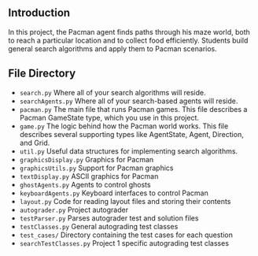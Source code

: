 ## Introduction
In this project, the Pacman agent finds paths through his maze world, both to reach a particular location and to collect food efficiently. Students build general search algorithms and apply them to Pacman scenarios.
## File Directory
- `search.py`	Where all of your search algorithms will reside.
- `searchAgents.py`	Where all of your search-based agents will reside.
- `pacman.py`	The main file that runs Pacman games. This file describes a Pacman GameState type, which you use in this project.
- `game.py`	The logic behind how the Pacman world works. This file describes several supporting types like AgentState, Agent, Direction, and Grid.
- `util.py`	Useful data structures for implementing search algorithms.
- `graphicsDisplay.py`	Graphics for Pacman
- `graphicsUtils.py`	Support for Pacman graphics
- `textDisplay.py`	ASCII graphics for Pacman
- `ghostAgents.py`	Agents to control ghosts
- `keyboardAgents.py`	Keyboard interfaces to control Pacman
- `layout.py`	Code for reading layout files and storing their contents
- `autograder.py`	Project autograder
- `testParser.py`	Parses autograder test and solution files
- `testClasses.py`	General autograding test classes
- `test_cases/`	Directory containing the test cases for each question
- `searchTestClasses.py`	Project 1 specific autograding test classes
